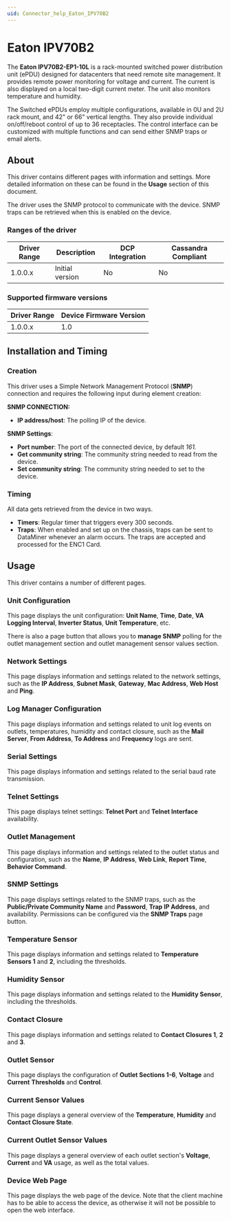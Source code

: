 ```yaml
---
uid: Connector_help_Eaton_IPV70B2
---
```


# Eaton IPV70B2

The **Eaton IPV70B2-EP1-10L** is a rack-mounted switched power distribution unit (ePDU) designed for datacenters that need remote site management. It provides remote power monitoring for voltage and current. The current is also displayed on a local two-digit current meter. The unit also monitors temperature and humidity.

The Switched ePDUs employ multiple configurations, available in 0U and 2U rack mount, and 42" or 66" vertical lengths. They also provide individual on/off/reboot control of up to 36 receptacles. The control interface can be customized with multiple functions and can send either SNMP traps or email alerts.

## About

This driver contains different pages with information and settings. More detailed information on these can be found in the **Usage** section of this document.

The driver uses the SNMP protocol to communicate with the device. SNMP traps can be retrieved when this is enabled on the device.

### Ranges of the driver

| **Driver Range** | **Description** | **DCP Integration** | **Cassandra Compliant** |
|------------------|-----------------|---------------------|-------------------------|
| 1.0.0.x          | Initial version | No                  | No                      |

### Supported firmware versions

| **Driver Range** | **Device Firmware Version** |
|------------------|-----------------------------|
| 1.0.0.x          | 1.0                         |

## Installation and Timing

### Creation

This driver uses a Simple Network Management Protocol (**SNMP**) connection and requires the following input during element creation:

**SNMP CONNECTION:**

- **IP address/host**: The polling IP of the device.

**SNMP Settings**:

- **Port number**: The port of the connected device, by default *161.*
- **Get community string**: The community string needed to read from the device.
- **Set community string**: The community string needed to set to the device.

### Timing

All data gets retrieved from the device in two ways.

- **Timers**: Regular timer that triggers every 300 seconds.
- **Traps**: When enabled and set up on the chassis, traps can be sent to DataMiner whenever an alarm occurs. The traps are accepted and processed for the ENC1 Card.

## Usage

This driver contains a number of different pages.

### Unit Configuration

This page displays the unit configuration: **Unit Name**, **Time**, **Date**, **VA Logging Interval**, **Inverter Status**, **Unit Temperature**, etc.

There is also a page button that allows you to **manage SNMP** polling for the outlet management section and outlet management sensor values section.

### Network Settings

This page displays information and settings related to the network settings, such as the **IP Address**, **Subnet Mask**, **Gateway**, **Mac Address**, **Web Host** and **Ping**.

### Log Manager Configuration

This page displays information and settings related to unit log events on outlets, temperatures, humidity and contact closure, such as the **Mail Server**, **From Address**, **To Address** and **Frequency** logs are sent.

### Serial Settings

This page displays information and settings related to the serial baud rate transmission.

### Telnet Settings

This page displays telnet settings: **Telnet Port** and **Telnet Interface** availability.

### Outlet Management

This page displays information and settings related to the outlet status and configuration, such as the **Name**, **IP Address**, **Web Link**, **Report Time**, **Behavior Command**.

### SNMP Settings

This page displays settings related to the SNMP traps, such as the **Public/Private Community Name** and **Password**, **Trap IP Address**, and availability. Permissions can be configured via the **SNMP Traps** page button.

### Temperature Sensor

This page displays information and settings related to **Temperature Sensors 1** and **2**, including the thresholds.

### Humidity Sensor

This page displays information and settings related to the **Humidity Sensor**, including the thresholds.

### Contact Closure

This page displays information and settings related to **Contact Closures 1**, **2** and **3**.

### Outlet Sensor

This page displays the configuration of **Outlet Sections 1-6**, **Voltage** and **Current** **Thresholds** and **Control**.

### Current Sensor Values

This page displays a general overview of the **Temperature**, **Humidity** and **Contact Closure State**.

### Current Outlet Sensor Values

This page displays a general overview of each outlet section's **Voltage**, **Current** and **VA** usage, as well as the total values.

### Device Web Page

This page displays the web page of the device. Note that the client machine has to be able to access the device, as otherwise it will not be possible to open the web interface.
